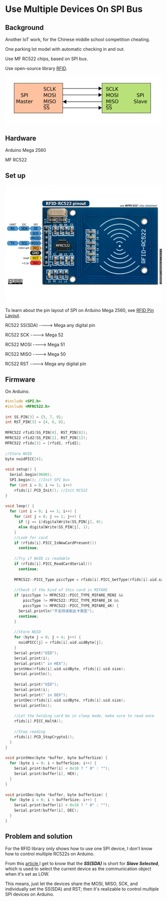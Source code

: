 # Use Multiple Devices On SPI Bus

## Background

Another IoT work, for the Chinese middle school competition cheating.

One parking lot model with automatic checking in and out.

Use MF RC522 chips, based on SPI bus.

Use open-source library [RFID](https://github.com/miguelbalboa/rfid).

<img src="images/20201004_SPI.jpg">

## Hardware

Arduino Mega 2560

MF RC522

## Set up

<img src="images/20201004_RC522.jpg">

To learn about the pin layout of SPI on Arduino Mega 2560, see [RFID Pin Layout](https://github.com/miguelbalboa/rfid#pin-layout).

RC522 SS(SDA) ----> Mega any digital pin

RC522 SCK ----> Mega 52

RC522 MOSI ----> Mega 51

RC522 MISO ----> Mega 50

RC522 RST ----> Mega any digital pin

## Firmware

On Arduino.

```c++
#include <SPI.h>
#include <MFRC522.h>

int SS_PIN[3] = {5, 7, 9};
int RST_PIN[3] = {4, 6, 8};

MFRC522 rfid1(SS_PIN[0], RST_PIN[0]);
MFRC522 rfid2(SS_PIN[1], RST_PIN[1]);
MFRC522 rfids[3] = {rfid1, rfid2};

//Store NUID
byte nuidPICC[4];

void setup() {
  Serial.begin(9600);
  SPI.begin(); //Init SPI bus
  for (int i = 0; i <= 1; i++)
    rfids[i].PCD_Init(); //Init RC522
}

void loop() {
  for (int i = 0; i <= 1; i++) {
    for (int j = 0; j <= 1; j++) {
      if (j == i)digitalWrite(SS_PIN[j], 0);
      else digitalWrite(SS_PIN[j], 1);
    }
    //Look for card
    if (rfids[i].PICC_IsNewCardPresent())
      continue;

    //Try if NUID is readable
    if (rfids[i].PICC_ReadCardSerial())
      continue;

    MFRC522::PICC_Type piccType = rfids[i].PICC_GetType(rfids[i].uid.sak);

    //Check if the kind of this card is MIFARE
    if (piccType != MFRC522::PICC_TYPE_MIFARE_MINI &&
        piccType != MFRC522::PICC_TYPE_MIFARE_1K &&
        piccType != MFRC522::PICC_TYPE_MIFARE_4K) {
      Serial.println("不支持读取此卡类型");
      continue;
    }

    //Store NUID
    for (byte j = 0; j < 4; j++) {
      nuidPICC[j] = rfids[i].uid.uidByte[j];
    }
    Serial.print("UID");
    Serial.print(i);
    Serial.print(" in HEX");
    printHex(rfids[i].uid.uidByte, rfids[i].uid.size);
    Serial.println();

    Serial.print("UID");
    Serial.print(i);
    Serial.print(" in DEX");
    printDec(rfids[i].uid.uidByte, rfids[i].uid.size);
    Serial.println();

    //Let the holding card be in sleep mode, make sure to read once
    rfids[i].PICC_HaltA();

    //Stop reading
    rfids[i].PCD_StopCrypto1();
  }
}

void printHex(byte *buffer, byte bufferSize) {
  for (byte i = 0; i < bufferSize; i++) {
    Serial.print(buffer[i] < 0x10 ? " 0" : "");
    Serial.print(buffer[i], HEX);
  }
}

void printDec(byte *buffer, byte bufferSize) {
  for (byte i = 0; i < bufferSize; i++) {
    Serial.print(buffer[i] < 0x10 ? " 0" : "");
    Serial.print(buffer[i], DEC);
  }
}
```

## Problem and  solution

For the RFID library only shows how to use one SPI device, I don't know how to control multiple RC522s on Arduino.

From this [article](http://www.manongjc.com/article/51424.html),I get to know that the ***SS(SDA)*** is short for ***Slave Selected***, which is used to select the current device as the communication object when it's set as LOW.

This means, just let the devices share the MOSI, MISO, SCK, and individually set the SS(SDA) and RST; then it's realizable to control multiple SPI devices on Arduino.

